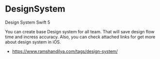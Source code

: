 # DesignSystem
Design System Swift 5

You can create base Design system for all team. That will save design flow time and incress accuracy. Also, you can check attached links for get more about design system in iOS.

- https://www.ramshandilya.com/tags/design-system/
